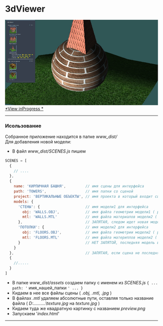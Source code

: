 
# 3dViewer

![pic](https://github.com/fire888/3dViewer/blob/master/www_dist/styles/screenshot.jpg)  
[*View inProgress *](http://js.otrisovano.ru/tests/180816Viewer/master)

____

### Исользование

Собранное приложение находится в папке *www_dist/*  
Для добавления новой модели: 
* В файл *www_dist/SCENES.js* пишем
```js
SCENES = [
  {
    // ....
  },
  {
    name: 'КИРПИЧНАЯ БАШНЯ',         // имя сцены для интерфейса 
    path: 'TOWERS',                  // имя папки со сценой
    project: 'ВЕРТИКАЛЬНЫЕ ОБЪЕКТЫ', // имя проекта в который входит сцена для интерфейса         
    models: {
      'СТЕНЫ': {                     // имя модели1 для интерфейса
        obj: 'WALLS.OBJ',            // имя файла геометрии модели1 ( расширение .obj )
        mtl: 'WALLS.MTL'             // имя файла материалов модели2 ( расширение .mtl )
      },                             // ЗАПЯТАЯ, следом идет новая модель  
      'ПОТОЛКИ': {                   // имя модели2 для интерфейса 
        obj: 'FLOORS.OBJ',           // имя файла геометрии модели2 ( расширение .obj )
        mtl: 'FLOORS.MTL'            // имя файла материплов модели2 ( расширение .mtl ) 
      }                              // НЕТ ЗАПЯТОЙ, последняя модель в сцене 
    }
  },                                 // ЗАПЯТАЯ, если сцена не последняя в списке 
  {
    //.....
  }
]
```
* В папке *www_dist/assets* создаем папку с именем из *SCENES.js* `{ ... path: '` имя_нашей_папки `' ... }`  
* Кидаем в нее все файлы сцены ( *.obj, .mtl, .jpg* )
* В файлах *.mtl* удаляем абсолютные пути, оставляя только название файла ( *D:\...\....\...\texture.jpg* на *texture.jpg* )
* Кидаем туда же квадратную картинку с названием *preview.png*   
* Запускаем '*index.html*'

____